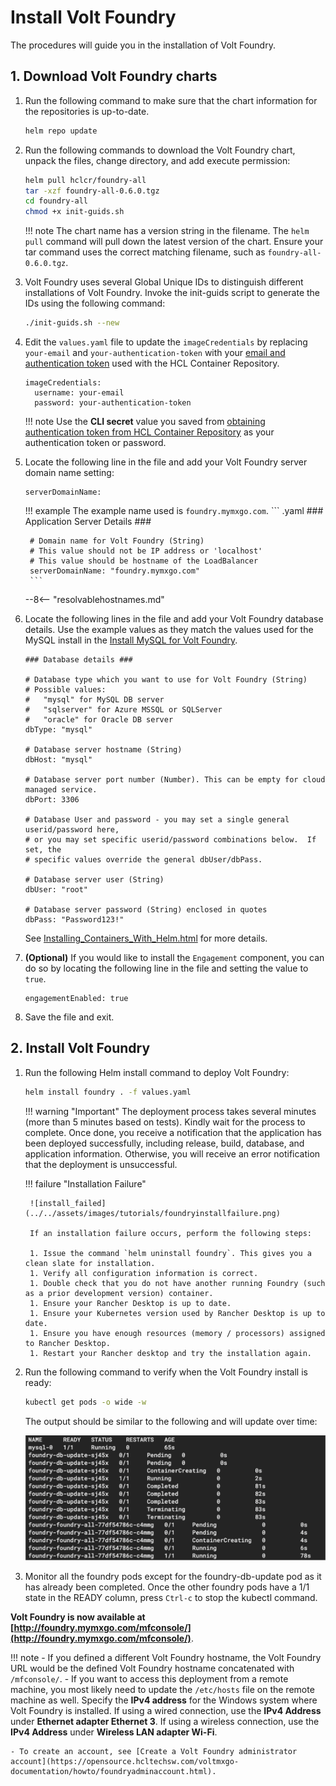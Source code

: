 # Install Volt Foundry

The procedures will guide you in the installation of Volt Foundry.

## 1. Download Volt Foundry charts

1. Run the following command to make sure that the chart information for the repositories is up-to-date.

    ``` bash
    helm repo update
    ```

1. Run the following commands to download the Volt Foundry chart, unpack the files, change directory, and add execute permission:

    ``` bash
    helm pull hclcr/foundry-all
    tar -xzf foundry-all-0.6.0.tgz
    cd foundry-all
    chmod +x init-guids.sh
    ```

    !!! note
        The chart name has a version string in the filename. The `helm pull` command will pull down the latest version of the chart. Ensure your tar command uses the correct matching filename, such as `foundry-all-0.6.0.tgz`.

1. Volt Foundry uses several Global Unique IDs to distinguish different installations of Volt Foundry. Invoke the init-guids script to generate the IDs using the following command:

    ``` bash
    ./init-guids.sh --new
    ```

1. Edit the `values.yaml` file to update the `imageCredentials` by replacing `your-email` and   `your-authentication-token` with your [email and authentication token](obtainauthenticationtoken.md) used with the HCL Container Repository.

    ``` { .yaml .no-copy }
    imageCredentials:
      username: your-email
      password: your-authentication-token
    ```

    !!! note
        Use the **CLI secret** value you saved from [obtaining authentication token from HCL Container Repository](obtainauthenticationtoken.md) as your authentication token or password.

1. Locate the following line in the file and add your Volt Foundry server domain name setting:

    ``` { .yaml .no-copy }
    serverDomainName:
    ```

    !!! example
        The example name used is `foundry.mymxgo.com`.
        ``` .yaml
        ### Application Server Details ###

        # Domain name for Volt Foundry (String)
        # This value should not be IP address or 'localhost'
        # This value should be hostname of the LoadBalancer
        serverDomainName: "foundry.mymxgo.com"
        ``` 

    --8<-- "resolvablehostnames.md"

1. Locate the following lines in the file and add your Volt Foundry database details. Use the example values as they match the values used for the MySQL install in the [Install MySQL for Volt Foundry](installmysqlfoundry.md).

    ``` { .yaml .no-copy }
    ### Database details ###

    # Database type which you want to use for Volt Foundry (String)
    # Possible values:
    #   "mysql" for MySQL DB server
    #   "sqlserver" for Azure MSSQL or SQLServer
    #   "oracle" for Oracle DB server
    dbType: "mysql"

    # Database server hostname (String)
    dbHost: "mysql"

    # Database server port number (Number). This can be empty for cloud managed service.
    dbPort: 3306

    # Database User and password - you may set a single general userid/password here,
    # or you may set specific userid/password combinations below.  If set, the
    # specific values override the general dbUser/dbPass.

    # Database server user (String)
    dbUser: "root"

    # Database server password (String) enclosed in quotes
    dbPass: "Password123!"
    ```

    See [Installing_Containers_With_Helm.html](https://opensource.hcltechsw.com/volt-mx-docs/95/docs/documentation/Foundry/voltmxfoundry_containers_helm/Content/Installing_Containers_With_Helm.html)
    for more details.

1. **(Optional)** If you would like to install the `Engagement` component, you can do so by locating the following line in the file and setting the value to `true`.

    ``` { .yaml .no-copy }
    engagementEnabled: true
    ```

1. Save the file and exit.

## 2. Install Volt Foundry

1. Run the following Helm install command to deploy Volt Foundry:

    ``` bash
    helm install foundry . -f values.yaml
    ```

    !!! warning "Important"
        The deployment process takes several minutes (more than 5 minutes based on tests). Kindly wait for the process to complete. Once done, you receive a notification that the application has been deployed successfully, including release, build, database, and application information. Otherwise, you will receive an error notification that the deployment is unsuccessful.

    !!! failure "Installation Failure"

        ![install_failed](../../assets/images/tutorials/foundryinstallfailure.png)

        If an installation failure occurs, perform the following steps:

        1. Issue the command `helm uninstall foundry`. This gives you a clean slate for installation. 
        1. Verify all configuration information is correct. 
        1. Double check that you do not have another running Foundry (such as a prior development version) container.
        1. Ensure your Rancher Desktop is up to date. 
        1. Ensure your Kubernetes version used by Rancher Desktop is up to date. 
        1. Ensure you have enough resources (memory / processors) assigned to Rancher Desktop. 
        1. Restart your Rancher desktop and try the installation again.

1. Run the following command to verify when the Volt Foundry install is ready:

    ``` bash
    kubectl get pods -o wide -w
    ```

    The output should be similar to the following and will update over time:

    ![output](../../assets/images/tutorials/output11.png)

1. Monitor all the foundry pods except for the foundry-db-update pod as it has already been completed. Once the other foundry pods have a 1/1 state in the READY column, press `Ctrl-c` to stop the kubectl command.

**Volt Foundry is now available at [http://foundry.mymxgo.com/mfconsole/](http://foundry.mymxgo.com/mfconsole/)**.

!!! note
    - If you defined a different Volt Foundry hostname, the Volt Foundry URL would be the defined Volt Foundry hostname concatenated with `/mfconsole/`.
    - If you want to access this deployment from a remote machine, you most likely need to update the `/etc/hosts` file on the remote machine as well. Specify the **IPv4 address** for the Windows system where Volt Foundry is installed. If using a wired connection, use the **IPv4 Address** under **Ethernet adapter Ethernet 3**. If using a wireless connection, use the **IPv4 Address** under **Wireless LAN adapter Wi-Fi**.

    - To create an account, see [Create a Volt Foundry administrator account](https://opensource.hcltechsw.com/voltmxgo-documentation/howto/foundryadminaccount.html).
    